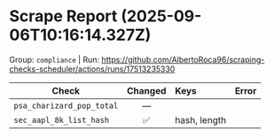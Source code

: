 # Scrape Report (2025-09-06T10:16:14.327Z)

Group: `compliance`  |  Run: https://github.com/AlbertoRoca96/scraping-checks-scheduler/actions/runs/17513235330

| Check | Changed | Keys | Error |
|---|:---:|:--|:--|
| `psa_charizard_pop_total` | — |  |  |
| `sec_aapl_8k_list_hash` | ✅ | hash, length |  |
